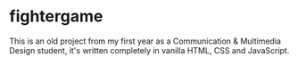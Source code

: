 # fightergame
This is an old project from my first year as a Communication &amp; Multimedia Design student, it's written completely in vanilla HTML, CSS and JavaScript.
